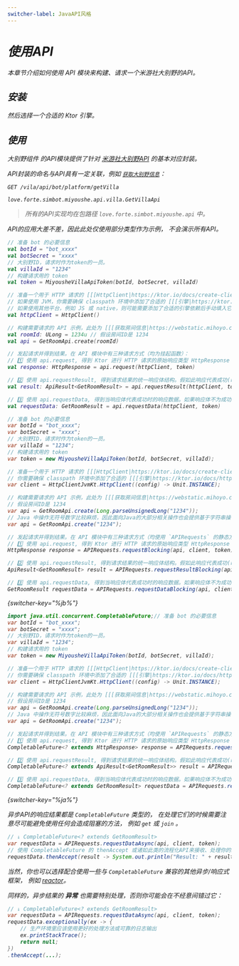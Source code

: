 ```yaml
---
switcher-label: JavaAPI风格
---
```


<!--suppress XmlDeprecatedElement -->
<var name="jb" value="阻塞"/>
<var name="ja" value="异步"/>

# 使用API


<tldr>
本章节介绍如何使用 API 模块来构建、请求一个米游社大别野的API。
</tldr>

<note>
<include from="snippets.md" element-id="doc-desc-version" />
</note>

## 安装

<include from="snippets.md" element-id="component-install">
    <var name="name" value="api" />
    <var name="maven-name-suffix" value="-jvm" />
</include>

然后选择一个合适的 Ktor 引擎。

<include from="snippets.md" element-id="engine-choose"></include>

## 使用

<tooltip term="大别野组件">大别野组件</tooltip> 的API模块提供了针对
[米游社大别野API](https://webstatic.mihoyo.com/vila/bot/doc/) 的基本对应封装。

API封装的命名与API具有一定关联，例如 [`获取大别野信息`](https://webstatic.mihoyo.com/vila/bot/doc/villa_api/get_villa.html)：

<compare first-title="API" second-title="API封装" style="top-bottom">

```HTTP
GET /vila/api/bot/platform/getVilla
```

```
love.forte.simbot.miyoushe.api.villa.GetVillaApi
```
</compare>

> 所有的API实现均在包路径 `love.forte.simbot.miyoushe.api` 中。

API的应用大差不差，因此此处仅使用部分类型作为示例，
不会演示所有API。

<tabs group="Code">
<tab title="Kotlin" group-key="Kotlin">

```kotlin
// 准备 bot 的必要信息
val botId = "bot_xxxx"
val botSecret = "xxxx"
// 大别野ID，请求时作为token的一员。
val villaId = "1234"
// 构建请求用的 token
val token = MiyousheVillaApiToken(botId, botSecret, villaId)

// 准备一个用于 HTTP 请求的 [[[HttpClient|https://ktor.io/docs/create-client.html]]]
// 如果使用 JVM，你需要确保 classpath 环境中添加了合适的 [[[引擎|https://ktor.io/docs/http-client-engines.html]]]
// 如果使用其他平台，例如 JS 或 native，则可能需要添加了合适的引擎依赖后手动填入它们，以 mingwx64 平台为例：`HttpClient(WinHttp)`。
val httpClient = HttpClient()

// 构建需要请求的 API 示例，此处为 [[[获取房间信息|https://webstatic.mihoyo.com/vila/bot/doc/room_api/get_room.html]]] API
val roomId: ULong = 1234u // 假设房间ID是 1234
val api = GetRoomApi.create(roomId)

// 发起请求并得到结果。在 API 模块中有三种请求方式（均为挂起函数）：
// 1️⃣ 使用 api.request, 得到 Ktor 进行 HTTP 请求的原始响应类型 HttpResponse
val response: HttpResponse = api.request(httpClient, token)

// 2️⃣ 使用 api.requestResult, 得到请求结果的统一响应体结构。假如此响应代表成功(result.retcode == 0), 则可以通过 result.data 获取响应结果。
val result: ApiResult<GetRoomResult> = api.requestResult(httpClient, token)

// 3️⃣ 使用 api.requestData, 得到当响应体代表成功时的响应数据。如果响应体不为成功则会抛出异常。
val requestData: GetRoomResult = api.requestData(httpClient, token)
```

</tab>
<tab title="Java" group-key="Java">

```java
// 准备 bot 的必要信息
var botId = "bot_xxxx";
var botSecret = "xxxx";
// 大别野ID，请求时作为token的一员。
var villaId = "1234";
// 构建请求用的 token
var token = new MiyousheVillaApiToken(botId, botSecret, villaId);

// 准备一个用于 HTTP 请求的 [[[HttpClient|https://ktor.io/docs/create-client.html]]]
// 你需要确保 classpath 环境中添加了合适的 [[[引擎|https://ktor.io/docs/http-client-engines.html]]]
var client = HttpClientJvmKt.HttpClient((config) -> Unit.INSTANCE);

// 构建需要请求的 API 示例，此处为 [[[获取房间信息|https://webstatic.mihoyo.com/vila/bot/doc/room_api/get_room.html]]] API
// 假设房间ID是 1234
var api = GetRoomApi.create(Long.parseUnsignedLong("1234"));
// Java 中操作无符号数字比较麻烦，因此面向Java的大部分相关操作也会提供基于字符串操作的重载、扩展API
var api = GetRoomApi.create("1234");

// 发起请求并得到结果。在 API 模块中有三种请求方式（均使用 `APIRequests` 的静态方法）：
// 1️⃣ 使用 api.request, 得到 Ktor 进行 HTTP 请求的原始响应类型 HttpResponse
HttpResponse response = APIRequests.requestBlocking(api, client, token);

// 2️⃣ 使用 api.requestResult, 得到请求结果的统一响应体结构。假如此响应代表成功(result.retcode == 0), 则可以通过 result.data 获取响应结果。
ApiResult<GetRoomResult> result = APIRequests.requestResultBlocking(api, client, token);

// 3️⃣ 使用 api.requestData, 得到当响应体代表成功时的响应数据。如果响应体不为成功则会抛出异常。
GetRoomResult requestData = APIRequests.requestDataBlocking(api, client, token);
```
{switcher-key="%jb%"}

```java
import java.util.concurrent.CompletableFuture;// 准备 bot 的必要信息
var botId = "bot_xxxx";
var botSecret = "xxxx";
// 大别野ID，请求时作为token的一员。
var villaId = "1234";
// 构建请求用的 token
var token = new MiyousheVillaApiToken(botId, botSecret, villaId);

// 准备一个用于 HTTP 请求的 [[[HttpClient|https://ktor.io/docs/create-client.html]]]
// 你需要确保 classpath 环境中添加了合适的 [[[引擎|https://ktor.io/docs/http-client-engines.html]]]
var client = HttpClientJvmKt.HttpClient((config) -> Unit.INSTANCE);

// 构建需要请求的 API 示例，此处为 [[[获取房间信息|https://webstatic.mihoyo.com/vila/bot/doc/room_api/get_room.html]]] API
// 假设房间ID是 1234
var api = GetRoomApi.create(Long.parseUnsignedLong("1234"));
// Java 中操作无符号数字比较麻烦，因此面向Java的大部分相关操作也会提供基于字符串操作的重载、扩展API
var api = GetRoomApi.create("1234");

// 发起请求并得到结果。在 API 模块中有三种请求方式（均使用 `APIRequests` 的静态方法）：
// 1️⃣ 使用 api.request, 得到 Ktor 进行 HTTP 请求的原始响应类型 HttpResponse
CompletableFuture<? extends HttpResponse> response = APIRequests.requestAsync(api, client, token);

// 2️⃣ 使用 api.requestResult, 得到请求结果的统一响应体结构。假如此响应代表成功(result.retcode == 0), 则可以通过 result.data 获取响应结果。
CompletableFuture<? extends ApiResult<GetRoomResult>> result = APIRequests.requestResultAsync(api, client, token);

// 3️⃣ 使用 api.requestData, 得到当响应体代表成功时的响应数据。如果响应体不为成功则会抛出异常。
CompletableFuture<? extends GetRoomResult> requestData = APIRequests.requestDataAsync(api, client, token);
```
{switcher-key="%ja%"}

<tip switcher-key="%ja%">
异步API的响应结果都是 <code>CompletableFuture</code> 类型的，
在处理它们的时候需要注意尽可能避免使用任何会造成阻塞的方法，
例如 <code>get</code> 或 <code>join</code> 。

```java
// ↓ CompletableFuture<? extends GetRoomResult>
var requestData = APIRequests.requestDataAsync(api, client, token);
// 使用 CompletableFuture 的 thenAccept 或诸如此类的流程化API来接收、处理你的结果
requestData.thenAccept(result -> System.out.println("Result: " + result));
```

当然，你也可以选择配合使用一些与 <code>CompletableFuture</code> 兼容的其他异步/响应式框架，
例如 <a href="https://github.com/reactor/reactor-core">reactor</a>。

同样的，异步结果的 <b>异常</b> 也需要特别处理，否则你可能会在不经意间错过它：

```java
// ↓ CompletableFuture<? extends GetRoomResult>
var requestData = APIRequests.requestDataAsync(api, client, token);
requestData.exceptionally(ex -> {
    // 生产环境里应该使用更好的处理方法或可靠的日志输出
    ex.printStackTrace();
    return null;
})
.thenAccept(...);
```
</tip>


</tab>
</tabs>

